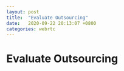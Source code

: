 ```yaml
---
layout: post
title:  "Evaluate Outsourcing"
date:   2020-09-22 20:13:07 +0800
categories: webrtc
---
```


# Evaluate Outsourcing






